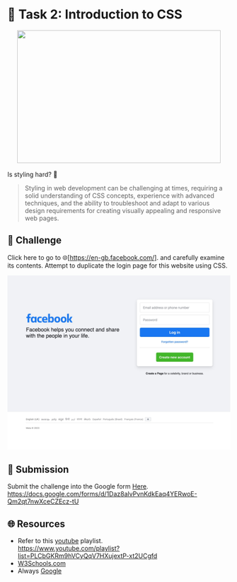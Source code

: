 
# **:star2: Task 2: Introduction to CSS**

<p align="center">
    <img width="460" height="300" src="https://media3.giphy.com/media/yYSSBtDgbbRzq/giphy.gif?cid=ecf05e47iod46xu72ldef8csqwrl4veht7eu51u7h2dd3b4u&ep=v1_gifs_search&rid=giphy.gif&ct=g">
</p>

Is styling hard? 🤔

 > Styling in web development can be challenging at times, requiring a solid understanding of CSS concepts, experience with advanced techniques, and the ability to troubleshoot and adapt to various design requirements for creating visually appealing and responsive web pages.

## **:pushpin: Challenge**  
Click here to go to 🌐[https://en-gb.facebook.com/]. and carefully examine its contents. Attempt to duplicate the login page for this website using CSS.

 ![facebook]

## **📂 Submission**
Submit the challenge into the Google form [Here](https://docs.google.com/forms/d/1Daz8alvPvnKdkEaq4YERwoE-Qm2qt7nwXceCZEcz-tU). </br>
https://docs.google.com/forms/d/1Daz8alvPvnKdkEaq4YERwoE-Qm2qt7nwXceCZEcz-tU  

## **🌐 Resources**
 - Refer to this [youtube] playlist.<br/>
   https://www.youtube.com/playlist?list=PLCbGKRm9hVCyQqV7HXujextP-xt2UCgfd
 - [W3Schools.com]
 - Always [Google]


<!-- links -->
[https://en-gb.facebook.com/]: https://en-gb.facebook.com/
[facebook]:../screenshots/task2updated.png
[youtube]:https://www.youtube.com/playlist?list=PLCbGKRm9hVCyQqV7HXujextP-xt2UCgfd
[W3Schools.com]:https://www.w3schools.com/css/
[Google]:https://www.google.com/
[freecodecamp.com]:https://www.freecodecamp.org/news/learn-css/
[codecademy.com]:https://www.codecademy.com/learn/learn-css
